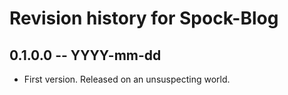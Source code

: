 # Revision history for Spock-Blog

## 0.1.0.0 -- YYYY-mm-dd

* First version. Released on an unsuspecting world.
